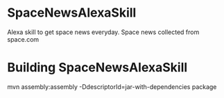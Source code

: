 # SpaceNewsAlexaSkill
Alexa skill to get space news everyday. Space news collected from space.com

# Building SpaceNewsAlexaSkill
mvn assembly:assembly -DdescriptorId=jar-with-dependencies package
